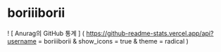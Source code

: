 # boriiiborii


! [ Anurag의 GitHub 통계 ] ( https://github-readme-stats.vercel.app/api?username = boriiiborii & show_icons = true & theme = radical )
